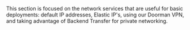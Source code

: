 <!--<meta>
{
    "title":"Overview",
    "description":"Using Network Features on Packet",
    "tag":["Elastic IPs", "Doorman", "Backend Transfer"]
}
</meta>-->

This section is focused on the network services that are useful for basic deployments: default IP addresses, Elastic IP's, using our Doorman VPN, and taking advantage of Backend Transfer for private networking.
